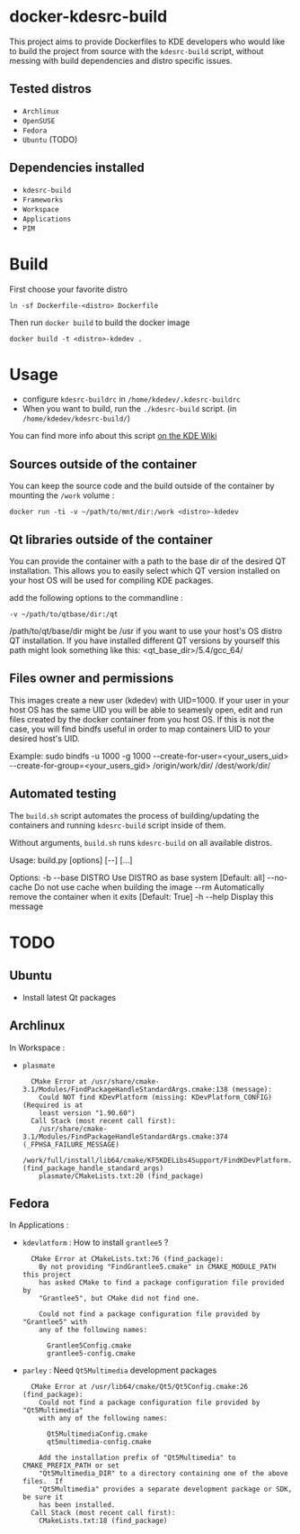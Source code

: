 docker-kdesrc-build
===================
This project aims to provide Dockerfiles to KDE developers 
who would like to build the project from source with the `kdesrc-build` script, 
without messing with build dependencies and distro specific issues.

Tested distros
-----------------

* `Archlinux`
* `OpenSUSE`
* `Fedora`
* `Ubuntu` (TODO)

Dependencies installed
----------------------

* `kdesrc-build`
* `Frameworks`
* `Workspace`
* `Applications`
* `PIM`

Build
=====

First choose your favorite distro

    ln -sf Dockerfile-<distro> Dockerfile

Then run `docker build` to build the docker image

    docker build -t <distro>-kdedev .

Usage
=====

* configure `kdesrc-buildrc` in `/home/kdedev/.kdesrc-buildrc`
* When you want to build, run the `./kdesrc-build` script. (in `/home/kdedev/kdesrc-build/`)

You can find more info about this script [on the KDE Wiki](https://techbase.kde.org/Getting_Started/Build/kdesrc-build)

Sources outside of the container
--------------------------------

You can keep the source code and the build outside of the container by
mounting the `/work` volume :

    docker run -ti -v ~/path/to/mnt/dir:/work <distro>-kdedev

Qt libraries outside of the container
--------------------------------

You can provide the container with a path to the base dir of the desired QT installation. This allows
you to easily select which QT version installed on your host OS will be used for
compiling KDE packages.

add the following options to the commandline :

    -v ~/path/to/qtbase/dir:/qt

/path/to/qt/base/dir might be /usr if you want to use your host's OS distro QT
installation. If you have installed different QT versions by yourself this path 
might look something like this: <qt_base_dir>/5.4/gcc_64/

Files owner and permissions
---------------------------

This images create a new user (kdedev) with UID=1000. If your user in your host 
OS has the same UID you will be able to seamesly open, edit and run files created
by the docker container from you host OS. If this is not the case, you will find
bindfs useful in order to map containers UID to your desired host's UID.

Example: 
    sudo bindfs -u 1000 -g 1000 --create-for-user=<your_users_uid> --create-for-group=<your_users_gid> /origin/work/dir/ /dest/work/dir/

Automated testing
-----------------

The `build.sh` script automates the process of building/updating the containers
and running `kdesrc-build` script inside of them.

Without arguments, `build.sh` runs `kdesrc-build` on all available distros.

Usage: build.py [options] [--] [<kdesrc-build-args>...]

Options:
    -b --base DISTRO    Use DISTRO as base system [Default: all]
    --no-cache          Do not use cache when building the image
    --rm                Automatically remove the container when it exits [Default: True]
    -h --help           Display this message

TODO
====

Ubuntu
------

- Install latest Qt packages


Archlinux
----------

In Workspace :

- `plasmate`

        CMake Error at /usr/share/cmake-3.1/Modules/FindPackageHandleStandardArgs.cmake:138 (message):
          Could NOT find KDevPlatform (missing: KDevPlatform_CONFIG) (Required is at
          least version "1.90.60")
        Call Stack (most recent call first):
          /usr/share/cmake-3.1/Modules/FindPackageHandleStandardArgs.cmake:374 (_FPHSA_FAILURE_MESSAGE)
          /work/full/install/lib64/cmake/KF5KDELibs4Support/FindKDevPlatform.cmake:44 (find_package_handle_standard_args)
          plasmate/CMakeLists.txt:20 (find_package)

Fedora
------

In Applications :

- `kdevlatform` : How to install `grantlee5` ?

        CMake Error at CMakeLists.txt:76 (find_package):
          By not providing "FindGrantlee5.cmake" in CMAKE_MODULE_PATH this project
          has asked CMake to find a package configuration file provided by
          "Grantlee5", but CMake did not find one.

          Could not find a package configuration file provided by "Grantlee5" with
          any of the following names:

            Grantlee5Config.cmake
            grantlee5-config.cmake

- `parley` : Need `Qt5Multimedia` development packages

        CMake Error at /usr/lib64/cmake/Qt5/Qt5Config.cmake:26 (find_package):
          Could not find a package configuration file provided by "Qt5Multimedia"
          with any of the following names:

            Qt5MultimediaConfig.cmake
            qt5multimedia-config.cmake

          Add the installation prefix of "Qt5Multimedia" to CMAKE_PREFIX_PATH or set
          "Qt5Multimedia_DIR" to a directory containing one of the above files.  If
          "Qt5Multimedia" provides a separate development package or SDK, be sure it
          has been installed.
        Call Stack (most recent call first):
          CMakeLists.txt:18 (find_package)

